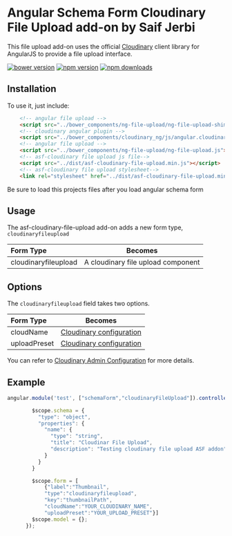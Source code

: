 Angular Schema Form Cloudinary File Upload add-on by Saif Jerbi
=================

This file upload add-on uses the official [Cloudinary](https://cloudinary.com) client library for AngularJS to provide a file upload interface.

[![bower version](https://img.shields.io/bower/v/angular-schema-form.svg?style=flat-square)](#bower)
[![npm version](https://img.shields.io/npm/v/angular-schema-form.svg?style=flat-square)](https://www.npmjs.org/package/angular-schema-form)
[![npm downloads](https://img.shields.io/npm/dm/angular-schema-form.svg?style=flat-square)](http://npm-stat.com/charts.html?package=angular-schema-form&from=2015-01-01)

Installation
------------
To use it, just include:
```HTML
    <!-- angular file upload -->
    <script src="../bower_components/ng-file-upload/ng-file-upload-shim.js"></script>
    <!-- cloudinary angular plugin -->
    <script src="../bower_components/cloudinary_ng/js/angular.cloudinary.js"></script>
    <!-- angular file upload -->
    <script src="../bower_components/ng-file-upload/ng-file-upload.js"></script>
    <!-- asf-cloudinary file upload js file-->
    <script src="../dist/asf-cloudinary-file-upload.min.js"></script>
    <!-- asf-cloudinary file upload stylesheet-->
    <link rel="stylesheet" href="../dist/asf-cloudinary-file-upload.min.css">

```
Be sure to load this projects files after you load angular schema form

Usage
------------

The asf-cloudinary-file-upload add-on adds a new form type, `cloudinaryfileupload`

|  Form Type               |   Becomes            |
|:-------------------------|:--------------------:|
|  cloudinaryfileupload    |  A cloudinary file upload component |

Options 
------------

The `cloudinaryfileupload` field takes two options.

|  Form Type    |   Becomes                   |
|:--------------|:---------------------------:|
|  cloudName    |  [Cloudinary configuration](http://cloudinary.com/documentation/upload_images) |
|  uploadPreset |  [Cloudinary configuration](http://cloudinary.com/documentation/upload_images) |

You can refer to [Cloudinary Admin Configuration](http://cloudinary.com/documentation/admin_api) for more details.

Example
------------

```javascript
angular.module('test', ["schemaForm","cloudinaryFileUpload"]).controller('FormController', function($scope) {

        $scope.schema = {
          "type": "object",
          "properties": {
            "name": {
              "type": "string",
              "title": "Cloudinar File Upload",
              "description": "Testing cloudinary file upload ASF addon",
            }
          }
        }

        $scope.form = [
            {"label":"Thumbnail",
            "type":"cloudinaryfileupload",
            "key":"thumbnailPath",
            "cloudName":"YOUR_CLOUDINARY_NAME",
            "uploadPreset":"YOUR_UPLOAD_PRESET"}]
        $scope.model = {};
      });

```
